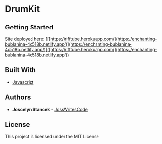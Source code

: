 # DrumKit

## Getting Started

Site deployed here: [[[https://rifftube.herokuapp.com/](https://enchanting-bublanina-4c518b.netlify.app/)](https://enchanting-bublanina-4c518b.netlify.app/)]([https://rifftube.herokuapp.com/](https://enchanting-bublanina-4c518b.netlify.app/))

## Built With

- [Javascript]([https://reactjs.org/](https://ecma-international.org/publications-and-standards/standards/ecma-262/))

## Authors

- **Joscelyn Stancek** - [JossWritesCode](https://github.com/JossWritesCode)

## License

This project is licensed under the MIT License

